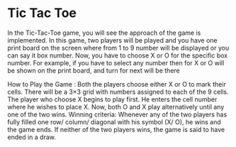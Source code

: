 # Tic Tac Toe
In the Tic-Tac-Toe game, you will see the approach of the game is implemented. In this game, two players will be played and you have one print board on the screen where from 1 to 9 number will be displayed or you can say it box number. Now, you have to choose X or O for the specific box number. For example, if you have to select any number then for X or O will be shown on the print board, and turn for next will be there

How to Play the Game :
Both the players choose either X or O to mark their cells.
There will be a 3×3 grid with numbers assigned to each of the 9 cells.
The player who choose X begins to play first.
He enters the cell number where he wishes to place X.
Now, both O and X play alternatively until any one of the two wins.
Winning criteria: Whenever any of the two players has fully filled one row/ column/ diagonal with his symbol (X/ O), he wins and the game ends.
If neither of the two players wins, the game is said to have ended in a draw.
